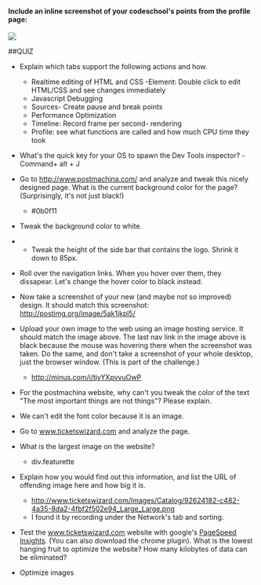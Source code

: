 #### Include an inline screenshot of your codeschool's points from the profile page:

<img src="http://minus.com/i/xBIY2yVORE5W">

<!-- Modify the Markdown to include your answers. Don't delete the questions! -->

##QUIZ
* Explain which tabs support the following actions and how.
  * Realtime editing of HTML and CSS 
    -Element: Double click to edit HTML/CSS and see changes immediately  
  * Javascript Debugging
   - Sources- Create pause and break points
  * Performance Optimization 
   - Timeline:  Record frame per second- rendering
   - Profile: see what functions are called and how much CPU time they took 
* What's the quick key for your OS to spawn the Dev Tools inspector?
  -Command+ alt + J

* Go to http://www.postmachina.com/ and analyze and tweak this nicely designed page.
 What is the current background color for the page?  (Surprisingly, it's not just black!)
   - #0b0f11
* Tweak the background color to white.  
* * Tweak the height of the side bar that contains the logo.  Shrink it down to 85px.
* Roll over the navigation links.  When you hover over them, they dissapear.  Let's change the hover color to black instead.
* Now take a screenshot of your new (and maybe not so improved) design.  It should match this screenshot: http://postimg.org/image/5ak1jkpl5/
* Upload your own image to the web using an image hosting service.  It should match the image above. The last nav link in the image above is black because the mouse was hovering there when the screenshot was taken. Do the same, and don't take a screenshot of your whole desktop, just the browser window. (This is part of the challenge.)
  * http://minus.com/i/tiyYXpvvuOwP

* For the postmachina website, why can't you tweak the color of the text "The most important things are not things"?  Please explain.
 - We can't edit the font color because it is an image.

* Go to www.ticketswizard.com and analyze the page.  
* What is the largest image on the website? 
     - div.featurette
* Explain how you would find out this information, and list the URL of offending image here and how big it is.
     - http://www.ticketswizard.com/Images/Catalog/92624182-c482-4a35-8da2-4fbf2f502e94_Large_Large.png
     - I found it by recording under the Network's tab and sorting.

* Test the www.ticketswizard.com website with google's [PageSpeed Insights](http://www.ticketswizard.com/).  (You can also download the chrome plugin).  What is the lowest hanging fruit to optimize the website?  How many kilobytes of data can be eliminated?
 - Optimize images
